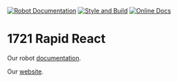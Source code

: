 [![Robot Documentation](https://github.com/FRC-1721/1721-RapidReact/actions/workflows/docs-workflow.yml/badge.svg)](https://github.com/FRC-1721/1721-RapidReact/actions/workflows/docs-workflow.yml)
[![Style and Build](https://github.com/FRC-1721/1721-RapidReact/actions/workflows/build-workflow.yml/badge.svg)](https://github.com/FRC-1721/1721-RapidReact/actions/workflows/build-workflow.yml)
[![Online Docs](https://readthedocs.org/projects/1721-rapidreact/badge/?version=latest)](https://1721-rapidreact.readthedocs.io/en/latest/?badge=latest)

# 1721 Rapid React

Our robot [documentation](https://1721-rapidreact.readthedocs.io/en/latest/).

Our [website](https://www.frc1721.org/).
